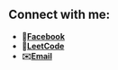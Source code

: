 ## Connect with me:
- **📘[Facebook](https://www.facebook.com/nency4869/)**
- **📍[LeetCode](https://leetcode.com/u/NenCyCode/)**
- **✉️[Email](lamcity4869@gmail.com)**
